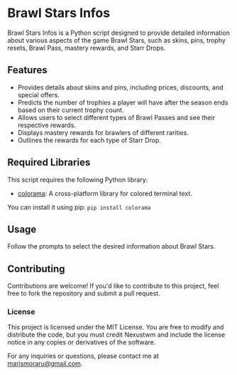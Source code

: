 # Brawl Stars Infos

Brawl Stars Infos is a Python script designed to provide detailed information about various aspects of the game Brawl Stars, such as skins, pins, trophy resets, Brawl Pass, mastery rewards, and Starr Drops.

## Features

- Provides details about skins and pins, including prices, discounts, and special offers.
- Predicts the number of trophies a player will have after the season ends based on their current trophy count.
- Allows users to select different types of Brawl Passes and see their respective rewards.
- Displays mastery rewards for brawlers of different rarities.
- Outlines the rewards for each type of Starr Drop.

## Required Libraries

This script requires the following Python library:

- [colorama](https://pypi.org/project/colorama/): A cross-platform library for colored terminal text.

You can install it using pip:
```pip install colorama```

## Usage

Follow the prompts to select the desired information about Brawl Stars.

## Contributing

Contributions are welcome! If you'd like to contribute to this project, feel free to fork the repository and submit a pull request.

### License

This project is licensed under the MIT License. You are free to modify and distribute the code, but you must credit Nexustwm and include the license notice in any copies or derivatives of the software.

For any inquiries or questions, please contact me at marismoraru@gmail.com.


